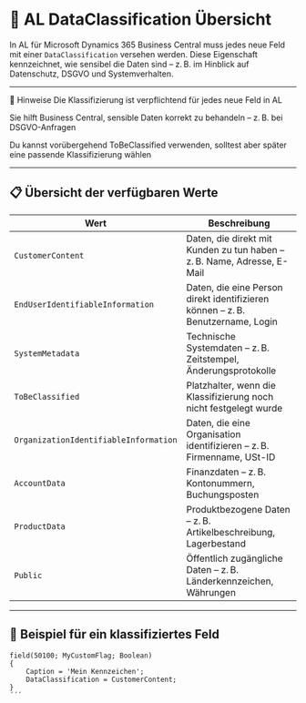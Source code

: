 # 🔐 AL DataClassification Übersicht

In AL für Microsoft Dynamics 365 Business Central muss jedes neue Feld mit einer `DataClassification` versehen werden. Diese Eigenschaft kennzeichnet, wie sensibel die Daten sind – z. B. im Hinblick auf Datenschutz, DSGVO und Systemverhalten.

---

📌 Hinweise
Die Klassifizierung ist verpflichtend für jedes neue Feld in AL

Sie hilft Business Central, sensible Daten korrekt zu behandeln – z. B. bei DSGVO-Anfragen

Du kannst vorübergehend ToBeClassified verwenden, solltest aber später eine passende Klassifizierung wählen

---

## 📋 Übersicht der verfügbaren Werte

| Wert                             | Beschreibung |
|----------------------------------|--------------|
| `CustomerContent`                | Daten, die direkt mit Kunden zu tun haben – z. B. Name, Adresse, E-Mail |
| `EndUserIdentifiableInformation`| Daten, die eine Person direkt identifizieren können – z. B. Benutzername, Login |
| `SystemMetadata`                | Technische Systemdaten – z. B. Zeitstempel, Änderungsprotokolle |
| `ToBeClassified`                | Platzhalter, wenn die Klassifizierung noch nicht festgelegt wurde |
| `OrganizationIdentifiableInformation` | Daten, die eine Organisation identifizieren – z. B. Firmenname, USt-ID |
| `AccountData`                   | Finanzdaten – z. B. Kontonummern, Buchungsposten |
| `ProductData`                   | Produktbezogene Daten – z. B. Artikelbeschreibung, Lagerbestand |
| `Public`                        | Öffentlich zugängliche Daten – z. B. Länderkennzeichen, Währungen |

---

## 🧪 Beispiel für ein klassifiziertes Feld

```al
field(50100; MyCustomFlag; Boolean)
{
    Caption = 'Mein Kennzeichen';
    DataClassification = CustomerContent;
}
´´´